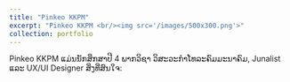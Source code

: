 ```yaml
---
title: "Pinkeo KKPM"
excerpt: "Pinkeo KKPM <br/><img src='/images/500x300.png'>"
collection: portfolio
---
```


Pinkeo KKPM ແມ່ນນັກສຶກສາປີ 4​ ພາກວິຊາ ວິສະວະກຳໂທລະຄົມມະນາຄົມ, Junalist ແລະ UX/UI Designer
ສິ່ງທີ່ສົນໃຈ:  
